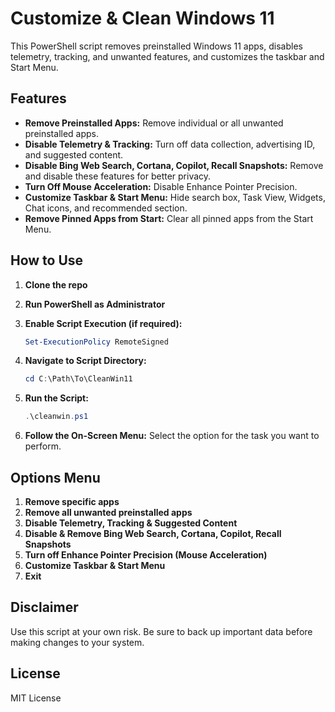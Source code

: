 # Customize & Clean Windows 11

This PowerShell script removes preinstalled Windows 11 apps, disables telemetry, tracking, and unwanted features, and customizes the taskbar and Start Menu.

## Features

- **Remove Preinstalled Apps:** Remove individual or all unwanted preinstalled apps.
- **Disable Telemetry & Tracking:** Turn off data collection, advertising ID, and suggested content.
- **Disable Bing Web Search, Cortana, Copilot, Recall Snapshots:** Remove and disable these features for better privacy.
- **Turn Off Mouse Acceleration:** Disable Enhance Pointer Precision.
- **Customize Taskbar & Start Menu:** Hide search box, Task View, Widgets, Chat icons, and recommended section.
- **Remove Pinned Apps from Start:** Clear all pinned apps from the Start Menu.

## How to Use

1. **Clone the repo**

2. **Run PowerShell as Administrator**

3. **Enable Script Execution (if required):**
   ```powershell
   Set-ExecutionPolicy RemoteSigned
   ```

4. **Navigate to Script Directory:**
   ```powershell
   cd C:\Path\To\CleanWin11
   ```

5. **Run the Script:**
   ```powershell
   .\cleanwin.ps1
   ```

6. **Follow the On-Screen Menu:**
   Select the option for the task you want to perform.

## Options Menu

1. **Remove specific apps**
2. **Remove all unwanted preinstalled apps**
3. **Disable Telemetry, Tracking & Suggested Content**
4. **Disable & Remove Bing Web Search, Cortana, Copilot, Recall Snapshots**
5. **Turn off Enhance Pointer Precision (Mouse Acceleration)**
6. **Customize Taskbar & Start Menu**
7. **Exit**

## Disclaimer

Use this script at your own risk. Be sure to back up important data before making changes to your system.

## License

MIT License

